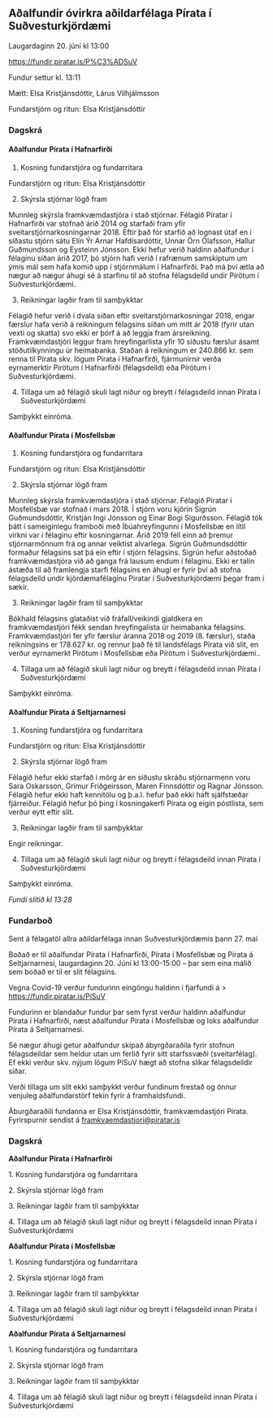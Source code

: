 ## Aðalfundir óvirkra aðildarfélaga Pírata í Suðvesturkjördæmi

Laugardaginn 20. júní kl 13:00

https://fundir.piratar.is/P%C3%ADSuV

Fundur settur kl. 13:11

Mætt: Elsa Kristjánsdóttir, Lárus Vilhjálmsson

Fundarstjórn og ritun: Elsa Kristjánsdóttir

### Dagskrá

#### Aðalfundur Pírata í Hafnarfirði

1. Kosning fundarstjóra og fundarritara

Fundarstjórn og ritun: Elsa Kristjánsdóttir

2. Skýrsla stjórnar lögð fram

Munnleg skýrsla framkvæmdastjóra í stað stjórnar. Félagið Píratar í Hafnarfirði var stofnað árið 2014 og starfaði fram yfir sveitarstjórnarkosningarnar 2018. Eftir það fór starfið að lognast útaf en í síðastu stjórn sátu Elín Ýr Arnar Hafdísardóttir, Unnar Örn Ólafsson, Hallur Guðmundsson og Eysteinn Jónsson. Ekki hefur verið haldinn aðalfundur í félaginu síðan árið 2017, þó stjórn hafi verið í rafrænum samskiptum um ýmis mál sem hafa komið upp í stjórnmálum í Hafnarfirði. Það má því ætla að nægur að nægur áhugi sé á starfinu til að stofna félagsdeild undir Pírötum í Suðvesturkjördæmi.

3. Reikningar lagðir fram til samþykktar

Félagið hefur verið í dvala síðan eftir sveitarstjórnarkosningar 2018, engar færslur hafa verið á reikningum félagsins síðan um mitt ár 2018 (fyrir utan vexti og skatta) svo ekki er þörf á að leggja fram ársreikning. Framkvæmdastjóri leggur fram hreyfingarlista yfir 10 síðustu færslur ásamt stöðutilkynningu úr heimabanka. Staðan á reikningum er 240.866 kr. sem renna til Pírata skv. lögum Pírata í Hafnarfirði, fjármunirnir verða eyrnamerktir Pírötum í Hafnarfirði (félagsdeild) eða Pírötum í Suðvesturkjördæmi.

4. Tillaga um að félagið skuli lagt niður og breytt í félagsdeild innan Pírata í Suðvesturkjördæmi

Samþykkt einróma.

#### Aðalfundur Pírata í Mosfellsbæ

1. Kosning fundarstjóra og fundarritara

Fundarstjórn og ritun: Elsa Kristjánsdóttir

2. Skýrsla stjórnar lögð fram

Munnleg skýrsla framkvæmdastjóra í stað stjórnar. Félagið Píratar í Mosfellsbæ var stofnað í mars 2018. Í stjórn voru kjörin Sigrún Guðmundsdóttir, Kristján Ingi Jónsson og Einar Bogi Sigurðsson. Félagið tók þátt í sameiginlegu framboði með Íbúahreyfingunni í Mosfellsbæ en lítil virkni var í félaginu eftir kosningarnar. Árið 2019 féll einn að þremur stjórnarmönnum frá og annar veiktist alvarlega. Sigrún Guðmundsdóttir formaður félagsins sat þá ein eftir í stjórn félagsins. Sigrún hefur aðstoðað framkvæmdastjóra við að ganga frá lausum endum í félaginu. Ekki er talin ástæða til að framlengja starfi félagsins en áhugi er fyrir því að stofna félagsdeild undir kjördæmafélaginu Píratar í Suðvesturkjördæmi þegar fram í sækir.

3. Reikningar lagðir fram til samþykktar

Bókhald félagsins glataðist við fráfall/veikindi gjaldkera en framkvæmdastjóri fékk sendan hreyfingalista úr heimabanka félagsins. Framkvæmdastjóri fer yfir færslur áranna 2018 og 2019 (8. færslur), staða reikningsins er 178.627 kr. og rennur það fé til landsfélags Pírata við slit, en verður eyrnamerkt Pírötum í Mosfellsbæ eða Pírötum í Suðvesturkjördæmi..

4. Tillaga um að félagið skuli lagt niður og breytt í félagsdeild innan Pírata í Suðvesturkjördæmi

Samþykkt einróma.

#### Aðalfundur Pírata á Seltjarnarnesi

1. Kosning fundarstjóra og fundarritara

Fundarstjórn og ritun: Elsa Kristjánsdóttir

2. Skýrsla stjórnar lögð fram

Félagið hefur ekki starfað í mörg ár en síðustu skráðu stjórnarmenn voru Sara Oskarsson, Grímur Friðgeirsson, Maren Finnsdóttir og Ragnar Jónsson. Félagið hefur ekki haft kennitölu og þ.a.l. hefur það ekki haft sjálfstæðar fjárreiður. Félagið hefur þó þing í kosningakerfi Pírata og eigin póstlista, sem verður eytt eftir slit.

3. Reikningar lagðir fram til samþykktar

Engir reikningar.

4. Tillaga um að félagið skuli lagt niður og breytt í félagsdeild innan Pírata í Suðvesturkjördæmi

Samþykkt einróma.

*Fundi slitið kl 13:28*

### Fundarboð

Sent á félagatöl allra aðildarfélaga innan Suðvesturkjördæmis þann 27. maí


Boðað er til aðalfundar Pírata í Hafnarfirði, Pírata í Mosfellsbæ og Pírata á Seltjarnarnesi,  laugardaginn 20. Júní kl 13:00-15:00 – þar sem eina málið sem boðað er til er slit félagsins.

Vegna Covid-19 verður fundurinn eingöngu haldinn í fjarfundi á > <https://fundir.piratar.is/PíSuV>

 

Fundurinn er blandaður fundur þar sem fyrst verður haldinn aðalfundur Pírata í Hafnarfirði, næst aðalfundur Pírata í Mosfellsbæ og loks aðalfundur Pírata á Seltjarnarnesi.

Sé nægur áhugi getur aðalfundur skipað ábyrgðaraðila fyrir stofnun félagsdeildar sem heldur utan um ferlið fyrir sitt starfssvæði (sveitarfélag). Ef ekki verður skv. nýjum lögum PíSuV hægt að stofna slíkar félagsdeildir síðar.

Verði tillaga um slit ekki samþykkt verður fundinum frestað og önnur venjuleg aðalfundarstörf tekin fyrir á framhaldsfundi.

Áburgðaraðili fundanna er Elsa Kristjánsdóttir, framkvæmdastjóri Pírata. Fyrirspurnir sendist á [framkvaemdastjori@piratar.is](mailto:framkvaemdastjori@piratar.is)

 

### Dagskrá

**Aðalfundur Pírata í Hafnarfirði**

1\. Kosning fundarstjóra og fundarritara

2\. Skýrsla stjórnar lögð fram

3\. Reikningar lagðir fram til samþykktar

4\. Tillaga um að félagið skuli lagt niður og breytt í félagsdeild innan Pírata í Suðvesturkjördæmi

 

**Aðalfundur Pírata í Mosfellsbæ**

1\. Kosning fundarstjóra og fundarritara

2\. Skýrsla stjórnar lögð fram

3\. Reikningar lagðir fram til samþykktar

4\. Tillaga um að félagið skuli lagt niður og breytt í félagsdeild innan Pírata í Suðvesturkjördæmi

 

**Aðalfundur Pírata á Seltjarnarnesi**

1\. Kosning fundarstjóra og fundarritara

2\. Skýrsla stjórnar lögð fram

3\. Reikningar lagðir fram til samþykktar

4\. Tillaga um að félagið skuli lagt niður og breytt í félagsdeild innan Pírata í Suðvesturkjördæmi
